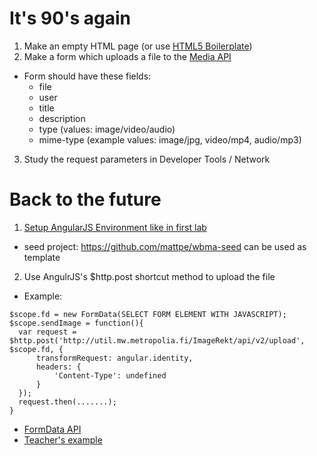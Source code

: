 # It's 90's again
1. Make an empty HTML page (or use [HTML5 Boilerplate](https://html5boilerplate.com))
2. Make a form which uploads a file to the [Media API](https://github.com/mattpe/wbma/blob/master/docs/w3-media-api.md)
  * Form should have these fields:
    * file
    * user
    * title
    * description
    * type (values: image/video/audio)
    * mime-type (example values: image/jpg, video/mp4, audio/mp3)
3. Study the request parameters in Developer Tools / Network

# Back to the future
1. [Setup AngularJS Environment like in first lab](https://github.com/mattpe/wbma/blob/master/docs/w1-toolchain.md#exercise-1-setup-your-toolchain-and-a-new-web-project)
  * seed project: https://github.com/mattpe/wbma-seed can be used as template
2. Use AngulrJS's $http.post shortcut method to upload the file
  * Example:
  ```
  $scope.fd = new FormData(SELECT FORM ELEMENT WITH JAVASCRIPT);
  $scope.sendImage = function(){
    var request = $http.post('http://util.mw.metropolia.fi/ImageRekt/api/v2/upload', $scope.fd, {
        transformRequest: angular.identity,
        headers: {
            'Content-Type': undefined
        }
    });
    request.then(.......);
  }
  ```
  * [FormData API](https://developer.mozilla.org/en-US/docs/Web/API/FormData/Using_FormData_Objects)
  * [Teacher's example](https://github.com/ilkkamtk/w4-ex1)

